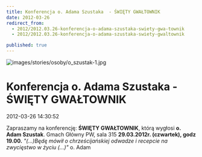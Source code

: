 ```yaml
---
title: Konferencja o. Adama Szustaka  - ŚWIĘTY GWAŁTOWNIK
date: 2012-03-26
redirect_from: 
  - 2012/2012.03.26-konferencja-o-adama-szustaka-swiety-gwa-townik
  - 2012/2012.03.26-konferencja-o-adama-szustaka-swiety-gwaltownik

published: true
---
```



![images/stories/osoby/o_szustak-1.jpg](images/stories/osoby/o_szustak-1.jpg)

# Konferencja o. Adama Szustaka  - ŚWIĘTY GWAŁTOWNIK

<time>2012-03-26 14:30:52</time>



Zapraszamy na konferencję:
**ŚWIĘTY GWAŁTOWNIK**, którą wygłosi **o. Adam Szustak**.
Gmach Główny PW, sala 315
**29.03.2012r. (czwartek), godz 19.00.**
*"(...)Będę mówił o chrześcijańskiej odwadze i recepcie na zwycięstwo w życiu (...)"* 
o. Adam


<!--CONTENT FROM OLD SERVER (jos before 2013): 

Zapraszamy na konferencję:
**ŚWIĘTY GWAŁTOWNIK**, którą wygłosi **o. Adam Szustak**.
Gmach Główny PW, sala 315
**29.03.2012r. (czwartek), godz 19.00.**


*"(...)Będę mówił o chrześcijańskiej odwadze i recepcie na zwycięstwo w życiu (...)"* 
o. Adam

-->

<!--{{json:{"created_date":"2012-03-26 14:30:52","publish_down":"0000-00-00 00:00:00","id":"1084"}}}-->